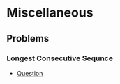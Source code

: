 # Miscellaneous

## Problems

### Longest Consecutive Sequnce

- [Question](https://leetcode.com/problems/longest-consecutive-sequence/)
